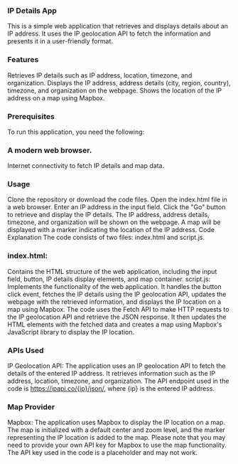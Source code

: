 ### IP Details App
This is a simple web application that retrieves and displays details about an IP address. It uses the IP geolocation API to fetch the information and presents it in a user-friendly format.

### Features
Retrieves IP details such as IP address, location, timezone, and organization.
Displays the IP address, address details (city, region, country), timezone, and organization on the webpage.
Shows the location of the IP address on a map using Mapbox.
### Prerequisites
To run this application, you need the following:

### A modern web browser.
Internet connectivity to fetch IP details and map data.
### Usage
Clone the repository or download the code files.
Open the index.html file in a web browser.
Enter an IP address in the input field.
Click the "Go" button to retrieve and display the IP details.
The IP address, address details, timezone, and organization will be shown on the webpage.
A map will be displayed with a marker indicating the location of the IP address.
Code Explanation
The code consists of two files: index.html and script.js.

### index.html: 
Contains the HTML structure of the web application, including the input field, button, IP details display elements, and map container.
script.js: Implements the functionality of the web application. It handles the button click event, fetches the IP details using the IP geolocation API, updates the webpage with the retrieved information, and displays the IP location on a map using Mapbox.
The code uses the Fetch API to make HTTP requests to the IP geolocation API and retrieve the JSON response. It then updates the HTML elements with the fetched data and creates a map using Mapbox's JavaScript library to display the IP location.

### APIs Used
IP Geolocation API: The application uses an IP geolocation API to fetch the details of the entered IP address. It retrieves information such as the IP address, location, timezone, and organization. The API endpoint used in the code is https://ipapi.co/{ip}/json/, where {ip} is the entered IP address.
### Map Provider
Mapbox: The application uses Mapbox to display the IP location on a map. The map is initialized with a default center and zoom level, and the marker representing the IP location is added to the map.
Please note that you may need to provide your own API key for Mapbox to use the map functionality. The API key used in the code is a placeholder and may not work.